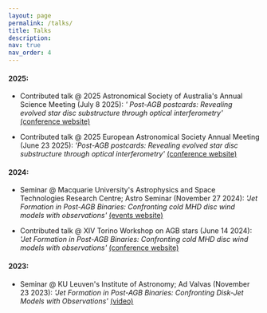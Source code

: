```yaml
---
layout: page
permalink: /talks/
title: Talks
description: 
nav: true
nav_order: 4
---
```


<style>
/* HTML/CSS pseudo-element after main body to add background image*/
body::after {
  content: "";
  background: url('../assets/img/cover_phd_impressionist_upscaled_brighter.png');
  background-size:cover;
  background-repeat:no-repeat;
  opacity: 0.4;
  background-position: 50% 0;
  top: 0;
  left: 0;
  bottom: 0;
  right: 0;
  position: absolute;
  z-index: -1;
}
</style>

#### 2025:
- Contributed talk @ 2025 Astronomical Society of Australia's Annual Science Meeting (July 8 2025):
*' Post-AGB postcards: Revealing evolved star disc substructure through optical interferometry'* [(conference website)](https://indico.global/event/12673/)

- Contributed talk @ 2025 European Astronomical Society Annual Meeting (June 23 2025): 
*'Post-AGB postcards: Revealing evolved star disc substructure through optical interferometry'* [(conference website)](https://eas.unige.ch/EAS2025/)

#### 2024:

- Seminar @ Macquarie University's Astrophysics and Space Technologies Research Centre; 
Astro Seminar (November 27 2024): *'Jet Formation in Post-AGB Binaries: Confronting cold MHD disc wind models with observations'* [(events website)](https://www.mq.edu.au/research/research-centres-groups-and-facilities/centres/astrophysics-and-space-technologies/news-and-events)

- Contributed talk @ XIV Torino Workshop on AGB stars (June 14 2024): 
*'Jet Formation in Post-AGB Binaries: Confronting cold MHD disc wind models with observations'* [(conference website)](https://indico.ict.inaf.it/event/2523/overview)

#### 2023:

- Seminar @ KU Leuven's Institute of Astronomy; Ad Valvas (November 23 2023): 
*'Jet Formation in Post-AGB Binaries: Confronting Disk-Jet Models with Observations'* [(video)](https://www.youtube.com/watch?v=iDzyLmfpW0Y)
